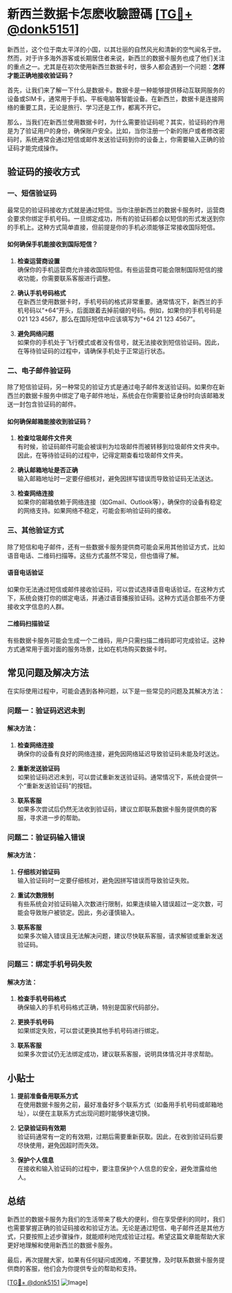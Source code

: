 # 新西兰数据卡怎麽收驗證碼 [[TG💪+ @donk5151](https://t.me/s/donk5151)]

新西兰，这个位于南太平洋的小国，以其壮丽的自然风光和清新的空气闻名于世。然而，对于许多海外游客或长期居住者来说，新西兰的数据卡服务也成了他们关注的重点之一。尤其是在初次使用新西兰数据卡时，很多人都会遇到一个问题：**怎样才能正确地接收验证码？**

首先，让我们来了解一下什么是数据卡。数据卡是一种能够提供移动互联网服务的设备或SIM卡，通常用于手机、平板电脑等智能设备。在新西兰，数据卡是连接网络的重要工具，无论是旅行、学习还是工作，都离不开它。

那么，当我们在新西兰使用数据卡时，为什么需要验证码呢？其实，验证码的作用是为了验证用户的身份，确保账户安全。比如，当你注册一个新的账户或者修改密码时，系统通常会通过短信或邮件发送验证码到你的设备上，你需要输入正确的验证码才能完成操作。

## 验证码的接收方式

### 一、短信验证码

最常见的验证码接收方式就是通过短信。当你注册新西兰的数据卡服务时，运营商会要求你绑定手机号码。一旦绑定成功，所有的验证码都会以短信的形式发送到你的手机上。这种方式简单直接，但前提是你的手机必须能够正常接收国际短信。

#### 如何确保手机能接收到国际短信？

1. **检查运营商设置**  
   确保你的手机运营商允许接收国际短信。有些运营商可能会限制国际短信的接收功能，你需要联系客服进行调整。

2. **确认手机号码格式**  
   在新西兰使用数据卡时，手机号码的格式非常重要。通常情况下，新西兰的手机号码以“+64”开头，后面跟着去掉前缀的号码。例如，如果你的手机号码是021 123 4567，那么在国际短信中应该填写为“+64 21 123 4567”。

3. **避免网络问题**  
   如果你的手机处于飞行模式或者没有信号，就无法接收到短信验证码。因此，在等待验证码的过程中，请确保手机处于正常运行状态。

### 二、电子邮件验证码

除了短信验证码，另一种常见的验证方式是通过电子邮件发送验证码。如果你在新西兰的数据卡服务中绑定了电子邮件地址，系统会在你需要验证身份时向该邮箱发送一封包含验证码的邮件。

#### 如何确保邮箱能接收到验证码？

1. **检查垃圾邮件文件夹**  
   有时候，验证码邮件可能会被误判为垃圾邮件而被转移到垃圾邮件文件夹中。因此，在等待验证码的过程中，记得定期查看垃圾邮件文件夹。

2. **确认邮箱地址是否正确**  
   输入邮箱地址时一定要仔细核对，避免因拼写错误而导致验证码无法送达。

3. **检查网络连接**  
   如果你的邮箱依赖于网络连接（如Gmail、Outlook等），确保你的设备有稳定的网络支持。如果网络不稳定，可能会影响验证码的接收。

### 三、其他验证方式

除了短信和电子邮件，还有一些数据卡服务提供商可能会采用其他验证方式，比如语音电话、二维码扫描等。这些方式虽然不常见，但也值得了解。

#### 语音电话验证

如果你无法通过短信或邮件接收验证码，可以尝试选择语音电话验证。在这种方式下，系统会拨打你的绑定电话，并通过语音播报验证码。这种方式适合那些不方便接收文字信息的人群。

#### 二维码扫描验证

有些数据卡服务可能会生成一个二维码，用户只需扫描二维码即可完成验证。这种方式通常用于面对面的服务场景，比如在机场购买数据卡时。

## 常见问题及解决方法

在实际使用过程中，可能会遇到各种问题，以下是一些常见的问题及其解决方法：

### 问题一：验证码迟迟未到

#### 解决方法：
1. **检查网络连接**  
   确保你的设备有良好的网络连接，避免因网络延迟导致验证码未能及时送达。

2. **重新发送验证码**  
   如果验证码迟迟未到，可以尝试重新发送验证码。通常情况下，系统会提供一个“重新发送验证码”的按钮。

3. **联系客服**  
   如果多次尝试后仍然无法收到验证码，建议立即联系数据卡服务提供商的客服，寻求进一步的帮助。

### 问题二：验证码输入错误

#### 解决方法：
1. **仔细核对验证码**  
   输入验证码时一定要仔细核对，避免因拼写错误而导致验证失败。

2. **重试次数限制**  
   有些系统会对验证码输入次数进行限制，如果连续输入错误超过一定次数，可能会导致账户被锁定。因此，务必谨慎输入。

3. **联系客服**  
   如果多次输入错误且无法解决问题，建议尽快联系客服，请求解锁或重新发送验证码。

### 问题三：绑定手机号码失败

#### 解决方法：
1. **检查手机号码格式**  
   确保输入的手机号码格式正确，特别是国家代码部分。

2. **更换手机号码**  
   如果绑定失败，可以尝试更换其他手机号码进行绑定。

3. **联系客服**  
   如果多次尝试仍无法绑定成功，建议联系客服，说明具体情况并寻求帮助。

## 小贴士

1. **提前准备备用联系方式**  
   在使用数据卡服务之前，最好准备好多个联系方式（如备用手机号码或邮箱地址），以便在主联系方式出现问题时能够快速切换。

2. **记录验证码有效期**  
   验证码通常有一定的有效期，过期后需要重新获取。因此，在收到验证码后要尽快使用，避免因超时而失效。

3. **保护个人信息**  
   在接收和输入验证码的过程中，要注意保护个人信息的安全，避免泄露给他人。

## 总结

新西兰的数据卡服务为我们的生活带来了极大的便利，但在享受便利的同时，我们也需要掌握正确的验证码接收和验证方法。无论是通过短信、电子邮件还是其他方式，只要按照上述步骤操作，就能顺利地完成验证过程。希望这篇文章能帮助大家更好地理解和使用新西兰的数据卡服务。

最后，再次提醒大家，如果有任何疑问或困难，不要犹豫，及时联系数据卡服务提供商的客服，他们会为你提供专业的帮助和支持。

[[TG💪+ @donk5151](https://t.me/s/donk5151) ![Image](https://i.postimg.cc/rwNCRYN7/Snipaste-2025-04-30-17-27-05.png)]